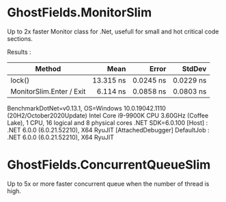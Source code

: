 # GhostFields.MonitorSlim
Up to 2x faster Monitor class for .Net, usefull for small and hot critical code sections.

Results :

|       Method |      Mean |     Error |    StdDev |
|------------- |----------:|----------:|----------:|
| lock() | 13.315 ns | 0.0245 ns | 0.0229 ns |
| MonitorSlim.Enter / Exit |  6.114 ns | 0.0858 ns | 0.0803 ns |

BenchmarkDotNet=v0.13.1, OS=Windows 10.0.19042.1110 (20H2/October2020Update)
Intel Core i9-9900K CPU 3.60GHz (Coffee Lake), 1 CPU, 16 logical and 8 physical cores
.NET SDK=6.0.100
  [Host]     : .NET 6.0.0 (6.0.21.52210), X64 RyuJIT  [AttachedDebugger]
  DefaultJob : .NET 6.0.0 (6.0.21.52210), X64 RyuJIT

# GhostFields.ConcurrentQueueSlim
Up to 5x or more faster concurrent queue when the number of thread is high.
